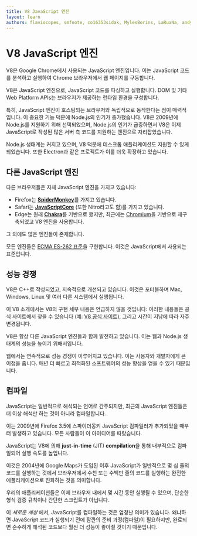 ```yaml
---
title: V8 JavaScript 엔진
layout: learn
authors: flaviocopes, smfoote, co16353sidak, MylesBorins, LaRuaNa, andys8, ahmadawais, karlhorky, aymen94
---
```


# V8 JavaScript 엔진

V8은 Google Chrome에서 사용되는 JavaScript 엔진입니다. 이는 JavaScript 코드를 분석하고 실행하여 Chrome 브라우저에서 웹 페이지를 구동합니다.

V8은 JavaScript 엔진으로, JavaScript 코드를 파싱하고 실행합니다. DOM 및 기타 Web Platform APIs는 브라우저가 제공하는 런타임 환경을 구성합니다.

특히, JavaScript 엔진이 호스팅되는 브라우저와 독립적으로 동작한다는 점이 매력적입니다. 이 중요한 기능 덕분에 Node.js의 인기가 증가했습니다. V8은 2009년에 Node.js를 지원하기 위해 선택되었으며, Node.js의 인기가 급증하면서 V8은 이제 JavaScript로 작성된 많은 서버 측 코드를 지원하는 엔진으로 자리잡았습니다.

Node.js 생태계는 커지고 있으며, V8 덕분에 데스크톱 애플리케이션도 지원할 수 있게 되었습니다. 또한 Electron과 같은 프로젝트가 이를 더욱 확장하고 있습니다.

## 다른 JavaScript 엔진

다른 브라우저들은 자체 JavaScript 엔진을 가지고 있습니다:

- Firefox는 [**SpiderMonkey**](https://spidermonkey.dev)를 가지고 있습니다.
- Safari는 [**JavaScriptCore**](https://developer.apple.com/documentation/javascriptcore) (또한 Nitro라고도 함)를 가지고 있습니다.
- Edge는 원래 [**Chakra**](https://github.com/Microsoft/ChakraCore)를 기반으로 했지만, 최근에는 [Chromium](https://support.microsoft.com/en-us/help/4501095/download-the-new-microsoft-edge-based-on-chromium)을 기반으로 재구축되었고 V8 엔진을 사용합니다.

그 외에도 많은 엔진들이 존재합니다.

모든 엔진들은 [ECMA ES-262 표준](https://www.ecma-international.org/publications/standards/Ecma-262.htm)을 구현합니다. 이것은 JavaScript에서 사용되는 표준입니다.

## 성능 경쟁

V8은 C++로 작성되었고, 지속적으로 개선되고 있습니다. 이것은 포터블하며 Mac, Windows, Linux 및 여러 다른 시스템에서 실행됩니다.

이 V8 소개에서는 V8의 구현 세부 내용은 언급하지 않을 것입니다: 이러한 내용들은 공식 사이트에서 찾을 수 있습니다 (예: [V8 공식 사이트](https://v8.dev/)), 그리고 시간이 지남에 따라 자주 변경됩니다.

V8은 항상 다른 JavaScript 엔진들과 함께 발전하고 있습니다. 이는 웹과 Node.js 생태계의 성능을 높이기 위해서입니다.

웹에서는 연속적으로 성능 경쟁이 이루어지고 있습니다. 이는 사용자와 개발자에게 큰 이점을 줍니다. 매년 더 빠르고 최적화된 소프트웨어의 성능 향상을 얻을 수 있기 때문입니다.

## 컴파일

JavaScript는 일반적으로 해석되는 언어로 간주되지만, 최근의 JavaScript 엔진들은 더 이상 해석만 하는 것이 아니라 컴파일합니다.

이는 2009년에 Firefox 3.5에 스파이더몽키 JavaScript 컴파일러가 추가되었을 때부터 발생하고 있습니다. 모든 사람들이 이 아이디어를 따랐습니다.

JavaScript는 V8에 의해 **just-in-time** (JIT) **compilation**을 통해 내부적으로 컴파일되어 실행 속도를 높입니다.

이것은 2004년에 Google Maps가 도입된 이후 JavaScript가 일반적으로 몇 십 줄의 코드를 실행하는 것에서 브라우저에서 수천 또는 수백만 줄의 코드를 실행하는 완전한 애플리케이션으로 진화하는 것을 의미합니다.

우리의 애플리케이션들은 이제 브라우저 내에서 몇 시간 동안 실행될 수 있으며, 단순한 형식 검증 규칙이나 간단한 스크립트가 아닙니다.

이 *새로운 세상* 에서, JavaScript를 컴파일하는 것은 엄청난 의미가 있습니다. 왜냐하면 JavaScript 코드가 실행되기 전에 잠깐의 준비 과정(컴파일)이 필요하지만, 완료되면 순수하게 해석된 코드보다 훨씬 더 성능이 좋아질 것이기 때문입니다.
